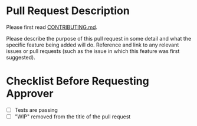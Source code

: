 # Pull Request Description

Please first read [CONTRIBUTING.md](https://github.com/diana-hep/pyhf/tree/master/CONTRIBUTING.md).

Please describe the purpose of this pull request in some detail and what the specific feature being added will do. Reference and link to any relevant issues or pull requests (such as the issue in which this feature was first suggested).

# Checklist Before Requesting Approver

- [ ] Tests are passing
- [ ] "WIP" removed from the title of the pull request
